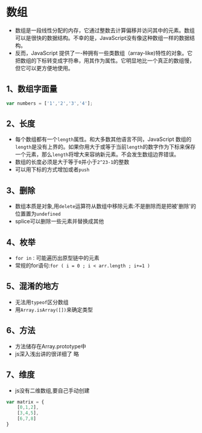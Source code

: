 # 数组
- 数组是一段线性分配的内存，它通过整数去计算偏移并访问其中的元素。数组可以是很快的数据结构。不幸的是，JavaScript没有像这种数组一样的数据结构。
- 反而，JavaScript 提供了一-种拥有一些类数组（array-like)特性的对象。它把数组的下标转变成字符串，用其作为属性。它明显地比一个真正的数组慢，但它可以更方便地使用。
## 1、数组字面量
```javascript
var numbers = ['1','2','3','4'];
```
## 2、长度
- 每个数组都有一个`length`属性。和大多数其他语言不同，JavaScript 数组的`length`是没有上界的。如果你用大于或等于当前`length`的数字作为下标来保存一个元素，那么`length`将增大来容纳新元素。不会发生数组边界错误。
- 数组的长度必须是大于等于`0`并小于`2^23-1`的整数
- 可以用下标的方式增加或者`push`

## 3、删除
- 数组本质是对象,用`delete`运算符从数组中移除元素:不是删除而是把被'删除'的位置置为`undefined`
- splice可以删除一些元素并替换成其他

## 4、枚举
- `for in：`可能遍历出原型链中的元素
- 常规的for语句:`for ( i = 0 ; i < arr.length ; i+=1 )`

## 5、混淆的地方
- 无法用`typeof`区分数组
- 用`Array.isArray([])`来确定类型

## 6、方法
- 方法储存在Array.prototype中
- js深入浅出讲的很详细了 略

## 7、维度
- js没有二维数组,要自己手动创建
```javascript
var matrix = {
    [0,1,2],
    [3,4,5],
    [6,7,8]
}
```